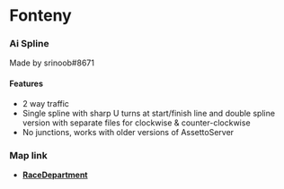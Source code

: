 # Fonteny
### Ai Spline 
Made by srinoob#8671

#### Features
- 2 way traffic
- Single spline with sharp U turns at start/finish line and double spline version with separate files for clockwise & counter-clockwise
- No junctions, works with older versions of AssettoServer

### Map link
- **[RaceDepartment](https://www.racedepartment.com/downloads/fonteny.30137/)**